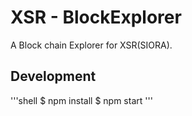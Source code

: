 # XSR - BlockExplorer

A Block chain Explorer for XSR(SIORA).

## Development

'''shell
$ npm install
$ npm start 
'''
